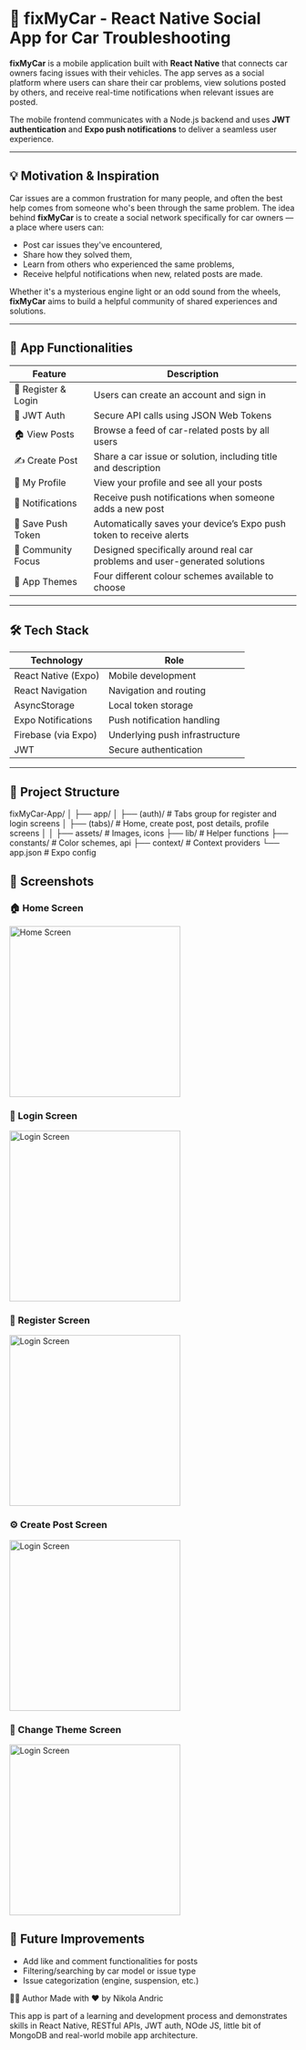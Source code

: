 # 🚗 fixMyCar - React Native Social App for Car Troubleshooting

**fixMyCar** is a mobile application built with **React Native** that connects car owners facing issues with their vehicles. The app serves as a social platform where users can share their car problems, view solutions posted by others, and receive real-time notifications when relevant issues are posted.

The mobile frontend communicates with a Node.js backend and uses **JWT authentication** and **Expo push notifications** to deliver a seamless user experience.

---

## 💡 Motivation & Inspiration

Car issues are a common frustration for many people, and often the best help comes from someone who's been through the same problem. The idea behind **fixMyCar** is to create a social network specifically for car owners — a place where users can:
- Post car issues they've encountered,
- Share how they solved them,
- Learn from others who experienced the same problems,
- Receive helpful notifications when new, related posts are made.

Whether it's a mysterious engine light or an odd sound from the wheels, **fixMyCar** aims to build a helpful community of shared experiences and solutions.

---

## 🎯 App Functionalities

| Feature | Description |
|--------|-------------|
| 🔐 Register & Login | Users can create an account and sign in |
| 🔑 JWT Auth | Secure API calls using JSON Web Tokens |
| 🏠 View Posts | Browse a feed of car-related posts by all users |
| ✍️ Create Post | Share a car issue or solution, including title and description |
| 🧾 My Profile | View your profile and see all your posts |
| 🔔 Notifications | Receive push notifications when someone adds a new post |
| 📱 Save Push Token | Automatically saves your device’s Expo push token to receive alerts |
| 🚗 Community Focus | Designed specifically around real car problems and user-generated solutions |
| 🎨 App Themes | Four different colour schemes available to choose |

---

## 🛠️ Tech Stack

| Technology | Role |
|------------|------|
| React Native (Expo) | Mobile development |
| React Navigation | Navigation and routing |
| AsyncStorage | Local token storage |
| Expo Notifications | Push notification handling |
| Firebase (via Expo) | Underlying push infrastructure |
| JWT | Secure authentication |

---

## 📁 Project Structure
fixMyCar-App/
│
├── app/
│ ├── (auth)/ # Tabs group for register and login screens
│ ├── (tabs)/ # Home, create post, post details, profile screens
│ 
│
├── assets/ # Images, icons
├── lib/ # Helper functions
├── constants/ # Color schemes, api
├── context/ # Context providers
└── app.json # Expo config

## 📸 Screenshots

### 🏠 Home Screen
<img src="screenshots/Screenshot_2025-06-02-14-50-37-507_com.nikola_123.fixMyCar.jpg" width="300" alt="Home Screen"/>

### 🔐 Login Screen
<img src="screenshots/Screenshot_2025-06-02-14-51-17-883_com.nikola_123.fixMyCar.jpg" width="300" alt="Login Screen"/>

### 🔐 Register Screen
<img src="screenshots/Screenshot_2025-06-02-14-51-21-909_com.nikola_123.fixMyCar.jpg" width="300" alt="Login Screen"/>

### ⚙️ Create Post Screen
<img src="screenshots/Screenshot_2025-06-02-14-50-49-049_com.nikola_123.fixMyCar.jpg" width="300" alt="Login Screen"/>

### 🎨 Change Theme Screen
<img src="screenshots/Screenshot_2025-06-02-14-51-08-612_com.nikola_123.fixMyCar.jpg" width="300" alt="Login Screen"/>

## 🧪 Future Improvements
- Add like and comment functionalities for posts
- Filtering/searching by car model or issue type
- Issue categorization (engine, suspension, etc.)

👨‍💻 Author
Made with ❤️ by Nikola Andric

This app is part of a learning and development process and demonstrates skills in React Native, RESTful APIs, JWT auth, NOde JS, little bit of MongoDB and real-world mobile app architecture. 
